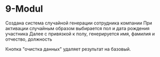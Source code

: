 # 9-Modul

Создана система случайной генерации сотрудника компании
При активации случайным образом выбирается пол и дата рождения участника
Далее с привязкой к полу, генерируется имя, фамилия и отчество, должность

Кнопка "очистка данных" удаляет результат на базовый.

